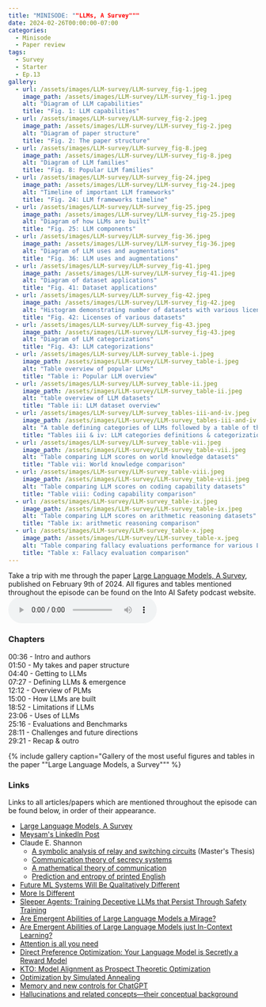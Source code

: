 ```yaml
---
title: "MINISODE: ""LLMs, A Survey"""
date: 2024-02-26T00:00:00-07:00
categories:
  - Minisode
  - Paper review
tags:
  - Survey
  - Starter
  - Ep.13
gallery:
  - url: /assets/images/LLM-survey/LLM-survey_fig-1.jpeg
    image_path: /assets/images/LLM-survey/LLM-survey_fig-1.jpeg
    alt: "Diagram of LLM capabilities"
    title: "Fig. 1: LLM capabilities"
  - url: /assets/images/LLM-survey/LLM-survey_fig-2.jpeg
    image_path: /assets/images/LLM-survey/LLM-survey_fig-2.jpeg
    alt: "Diagram of paper structure"
    title: "Fig. 2: The paper structure"
  - url: /assets/images/LLM-survey/LLM-survey_fig-8.jpeg
    image_path: /assets/images/LLM-survey/LLM-survey_fig-8.jpeg
    alt: "Diagram of LLM families"
    title: "Fig. 8: Popular LLM families"
  - url: /assets/images/LLM-survey/LLM-survey_fig-24.jpeg
    image_path: /assets/images/LLM-survey/LLM-survey_fig-24.jpeg
    alt: "Timeline of important LLM frameworks"
    title: "Fig. 24: LLM frameworks timeline"
  - url: /assets/images/LLM-survey/LLM-survey_fig-25.jpeg
    image_path: /assets/images/LLM-survey/LLM-survey_fig-25.jpeg
    alt: "Diagram of how LLMs are built"
    title: "Fig. 25: LLM components"
  - url: /assets/images/LLM-survey/LLM-survey_fig-36.jpeg
    image_path: /assets/images/LLM-survey/LLM-survey_fig-36.jpeg
    alt: "Diagram of LLM uses and augmentations"
    title: "Fig. 36: LLM uses and augmentations"
  - url: /assets/images/LLM-survey/LLM-survey_fig-41.jpeg
    image_path: /assets/images/LLM-survey/LLM-survey_fig-41.jpeg
    alt: "Diagram of dataset applications"
    title: "Fig. 41: Dataset applications"
  - url: /assets/images/LLM-survey/LLM-survey_fig-42.jpeg
    image_path: /assets/images/LLM-survey/LLM-survey_fig-42.jpeg
    alt: "Histogram demonstrating number of datasets with various licenses"
    title: "Fig. 42: Licenses of various datasets"
  - url: /assets/images/LLM-survey/LLM-survey_fig-43.jpeg
    image_path: /assets/images/LLM-survey/LLM-survey_fig-43.jpeg
    alt: "Diagram of LLM categorizations"
    title: "Fig. 43: LLM categorizations"
  - url: /assets/images/LLM-survey/LLM-survey_table-i.jpeg
    image_path: /assets/images/LLM-survey/LLM-survey_table-i.jpeg
    alt: "Table overview of popular LLMs"
    title: "Table i: Popular LLM overview"
  - url: /assets/images/LLM-survey/LLM-survey_table-ii.jpeg
    image_path: /assets/images/LLM-survey/LLM-survey_table-ii.jpeg
    alt: "table overview of LLM datasets"
    title: "Table ii: LLM dataset overview"
  - url: /assets/images/LLM-survey/LLM-survey_tables-iii-and-iv.jpeg
    image_path: /assets/images/LLM-survey/LLM-survey_tables-iii-and-iv.jpeg
    alt: "A table defining categories of LLMs followed by a table of the categories that various LLMs belong to"
    title: "Tables iii & iv: LLM categories definitions & categorization of various LLMs"
  - url: /assets/images/LLM-survey/LLM-survey_table-vii.jpeg
    image_path: /assets/images/LLM-survey/LLM-survey_table-vii.jpeg
    alt: "Table comparing LLM scores on world knowledge datasets"
    title: "Table vii: World knowledge comparison"
  - url: /assets/images/LLM-survey/LLM-survey_table-viii.jpeg
    image_path: /assets/images/LLM-survey/LLM-survey_table-viii.jpeg
    alt: "Table comparing LLM scores on coding capability datasets"
    title: "Table viii: Coding capability comparison"
  - url: /assets/images/LLM-survey/LLM-survey_table-ix.jpeg
    image_path: /assets/images/LLM-survey/LLM-survey_table-ix.jpeg
    alt: "Table comparing LLM scores on arithmetic reasoning datasets"
    title: "Table ix: arithmetic reasoning comparison"
  - url: /assets/images/LLM-survey/LLM-survey_table-x.jpeg
    image_path: /assets/images/LLM-survey/LLM-survey_table-x.jpeg
    alt: "Table comparing fallacy evaluations performance for various LLMs"
    title: "Table x: Fallacy evaluation comparison"
---
```


Take a trip with me through the paper <a href="https://arxiv.org/abs/2402.06196" target="_blank" rel="noreferrer noopener">Large Language Models, A Survey</a>, published on February 9th of 2024. All figures and tables mentioned throughout the episode can be found on the Into AI Safety podcast website.
<audio controls>
<source src="https://into-ai-safety.github.io/assets\audio\into-ai-safety_ep.13.mp3" type="audio/mp3">
</audio>

### Chapters

00:36 - Intro and authors<br>
01:50 - My takes and paper structure<br>
04:40 - Getting to LLMs<br>
07:27 - Defining LLMs & emergence<br>
12:12 - Overview of PLMs<br>
15:00 - How LLMs are built<br>
18:52 - Limitations if LLMs<br>
23:06 - Uses of LLMs<br>
25:16 - Evaluations and Benchmarks<br>
28:11 - Challenges and future directions<br>
29:21 - Recap & outro
<!-- 13:47 - Open-Source -->

{% include gallery caption="Gallery of the most useful figures and tables in the paper ""Large Language Models, a Survey""" %}

### Links

Links to all articles/papers which are mentioned throughout the episode can be found below, in order of their appearance.
- <a href="https://arxiv.org/abs/2402.06196" target="_blank" rel="noreferrer noopener">Large Language Models, A Survey</a>
- <a href="https://www.linkedin.com/posts/meysam-ac_i-am-delighted-to-share-that-our-most-recent-activity-7162768857827377152-wiLu/?utm_source=share&utm_medium=member_desktop" target="_blank" rel="noreferrer noopener">Meysam's LinkedIn Post</a>
- Claude E. Shannon
  - <a href="https://dspace.mit.edu/handle/1721.1/11173" target="_blank" rel="noreferrer noopener">A symbolic analysis of relay and switching circuits</a> (Master's Thesis)
  - <a href="https://ieeexplore.ieee.org/document/6769090" target="_blank" rel="noreferrer noopener">Communication theory of secrecy systems</a>
  - <a href="https://ieeexplore.ieee.org/document/6773024" target="_blank" rel="noreferrer noopener">A mathematical theory of communication</a>
  - <a href="https://ieeexplore.ieee.org/document/6773263" target="_blank" rel="noreferrer noopener">Prediction and entropy of printed English</a>
- <a href="https://bounded-regret.ghost.io/future-ml-systems-will-be-qualitatively-different/" target="_blank" rel="noreferrer noopener">Future ML Systems Will Be Qualitatively Different</a>
- <a href="https://www.science.org/doi/10.1126/science.177.4047.393?ref=bounded-regret.ghost.io" target="_blank" rel="noreferrer noopener">More Is Different</a>
- <a href="https://arxiv.org/abs/2401.05566" target="_blank" rel="noreferrer noopener">Sleeper Agents: Training Deceptive LLMs that Persist Through Safety Training</a>
- <a href="https://arxiv.org/abs/2304.15004" target="_blank" rel="noreferrer noopener">Are Emergent Abilities of Large Language Models a Mirage?</a>
- <a href="https://arxiv.org/abs/2309.01809" target="_blank" rel="noreferrer noopener">Are Emergent Abilities of Large Language Models just In-Context Learning?</a>
- <a href="https://arxiv.org/abs/1706.03762" target="_blank" rel="noreferrer noopener">Attention is all you need</a>
- <a href="https://arxiv.org/abs/2305.18290" target="_blank" rel="noreferrer noopener">Direct Preference Optimization: Your Language Model is Secretly a Reward Model</a>
- <a href="https://arxiv.org/abs/2402.01306" target="_blank" rel="noreferrer noopener">KTO: Model Alignment as Prospect Theoretic Optimization</a>
- <a href="https://www2.stat.duke.edu/~scs/Courses/Stat376/Papers/TemperAnneal/KirkpatrickAnnealScience1983.pdf" target="_blank" rel="noreferrer noopener">Optimization by Simulated Annealing</a>
- <a href="https://openai.com/blog/memory-and-new-controls-for-chatgpt" target="_blank" rel="noreferrer noopener">Memory and new controls for ChatGPT</a>
- <a href="https://www.ncbi.nlm.nih.gov/pmc/articles/PMC4515540/" target="_blank" rel="noreferrer noopener">Hallucinations and related concepts—their conceptual background</a>

<!-- end of the list -->

